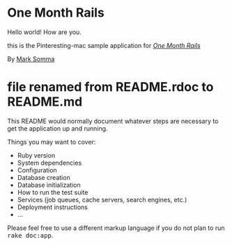 # One Month Rails

Hello world!
How are you.

this is the Pinteresting-mac sample application for
[*One Month Rails*](https://onemonth.com)

By [Mark Somma](https://plus.google.com/u/0/+MarkSomma/posts)

# file renamed from README.rdoc to README.md
This README would normally document whatever steps are necessary to get the
application up and running.

Things you may want to cover:

* Ruby version
* System dependencies
* Configuration
* Database creation
* Database initialization
* How to run the test suite
* Services (job queues, cache servers, search engines, etc.)
* Deployment instructions
* ...

Please feel free to use a different markup language if you do not plan to run
<tt>rake doc:app</tt>.
